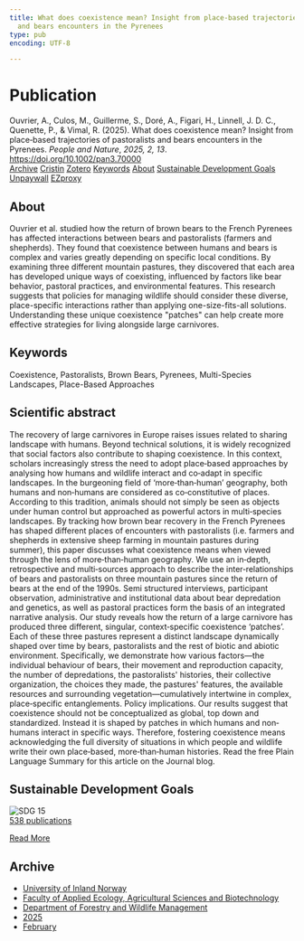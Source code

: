 ```yaml
---
title: What does coexistence mean? Insight from place‐based trajectories of pastoralists
  and bears encounters in the Pyrenees
type: pub
encoding: UTF-8

---
```

<h1>Publication</h1>
<article id="csl-bib-container-C76VQHY7" class="csl-bib-container">
  <div class="csl-bib-body"> <div class="csl-entry">Ouvrier, A., Culos, M., Guillerme, S., Doré, A., Figari, H., Linnell, J. D. C., Quenette, P., &#38; Vimal, R. (2025). What does coexistence mean? Insight from place‐based trajectories of pastoralists and bears encounters in the Pyrenees. <i>People and Nature</i>, <i>2025, 2, 13</i>. <a href="https://doi.org/10.1002/pan3.70000">https://doi.org/10.1002/pan3.70000</a></div> </div>
  <div class="csl-bib-buttons">
    <a href="#taxonomy-article-C76VQHY7" alt="archive" class="csl-bib-button">Archive</a>
    <a href="https://app.cristin.no/results/show.jsf?id=2359190" alt="Cristin" class="csl-bib-button">Cristin</a>
    <a href="http://zotero.org/groups/5881554/items/C76VQHY7" alt="Zotero" class="csl-bib-button">Zotero</a>
    <a href="#keywords-article-C76VQHY7" alt="keywords" class="csl-bib-button">Keywords</a>
    <a href="#about-article-C76VQHY7" alt="about_pub" class="csl-bib-button">About</a>
    <a href="#sdg-article-C76VQHY7" alt="sdg" class="csl-bib-button">Sustainable Development Goals</a>
    <a href="https://doi.org/10.1002/pan3.70000" alt="Unpaywall" class="csl-bib-button">Unpaywall</a>
    <a href="https://doi.org/10.1002/pan3.70000" alt="EZproxy" class="csl-bib-button">EZproxy</a>
  </div>
  <div id="csl-bib-meta-container-C76VQHY7"></div>
</article>
<div id="csl-bib-meta-C76VQHY7" class="csl-bib-meta">
  <article id="about-article-C76VQHY7" class="about_pub-article">
    <h1>About</h1>
    Ouvrier et al. studied how the return of brown bears to the French Pyrenees has affected interactions between bears and pastoralists (farmers and shepherds). They found that coexistence between humans and bears is complex and varies greatly depending on specific local conditions. By examining three different mountain pastures, they discovered that each area has developed unique ways of coexisting, influenced by factors like bear behavior, pastoral practices, and environmental features. This research suggests that policies for managing wildlife should consider these diverse, place-specific interactions rather than applying one-size-fits-all solutions. Understanding these unique coexistence "patches" can help create more effective strategies for living alongside large carnivores.
  </article>
  <article id="keywords-article-C76VQHY7" class="keywords-article">
    <h1>Keywords</h1>
    Coexistence, Pastoralists, Brown Bears, Pyrenees, Multi-Species Landscapes, Place-Based Approaches
  </article>
  <article id="abstract-article-C76VQHY7" class="abstract-article">
    <h1>Scientific abstract</h1>
    The recovery of large carnivores in Europe raises issues related to sharing landscape with humans. Beyond technical solutions, it is widely recognized that social factors also contribute to shaping coexistence. In this context, scholars increasingly stress the need to adopt place‐based approaches by analysing how humans and wildlife interact and co‐adapt in specific landscapes. In the burgeoning field of ‘more‐than‐human’ geography, both humans and non‐humans are considered as co‐constitutive of places. According to this tradition, animals should not simply be seen as objects under human control but approached as powerful actors in multi‐species landscapes. By tracking how brown bear recovery in the French Pyrenees has shaped different places of encounters with pastoralists (i.e. farmers and shepherds in extensive sheep farming in mountain pastures during summer), this paper discusses what coexistence means when viewed through the lens of more‐than‐human geography. We use an in‐depth, retrospective and multi‐sources approach to describe the inter‐relationships of bears and pastoralists on three mountain pastures since the return of bears at the end of the 1990s. Semi structured interviews, participant observation, administrative and institutional data about bear depredation and genetics, as well as pastoral practices form the basis of an integrated narrative analysis. Our study reveals how the return of a large carnivore has produced three different, singular, context‐specific coexistence ‘patches’. Each of these three pastures represent a distinct landscape dynamically shaped over time by bears, pastoralists and the rest of biotic and abiotic environment. Specifically, we demonstrate how various factors—the individual behaviour of bears, their movement and reproduction capacity, the number of depredations, the pastoralists' histories, their collective organization, the choices they made, the pastures' features, the available resources and surrounding vegetation—cumulatively intertwine in complex, place‐specific entanglements. Policy implications. Our results suggest that coexistence should not be conceptualized as global, top down and standardized. Instead it is shaped by patches in which humans and non‐humans interact in specific ways. Therefore, fostering coexistence means acknowledging the full diversity of situations in which people and wildlife write their own place‐based, more‐than‐human histories. Read the free Plain Language Summary for this article on the Journal blog.
  </article>
  <article id="sdg-article-C76VQHY7" class="sdg-article">
    <h1>Sustainable Development Goals</h1>
    <div class="sdg-container"><div id="sdg15" class="sdg">
        <img src="{{< params subfolder >}}images/sdg/sdg15_en.png" class="image" alt="SDG 15">
        <div class="sdg-overlay">
          <a href="{{< params subfolder >}}en/archive/?sdg=15#archive" class="sdg-publication-count"><span>538</span> publications</a>
          <p><a href="https://sdgs.un.org/goals/goal15" class="sdg-read-more">Read More</a></p>
        </div>
      </div></div>
  </article>
  <article id="taxonomy-article-C76VQHY7" class="taxonomy-article">
    <h1>Archive</h1>
    <ul>
      <li><a href="{{< params subfolder >}}en/archive/?key=3DCRN523">University of Inland Norway</a></li>
      <li><a href="{{< params subfolder >}}en/archive/?key=T77LXH6D">Faculty of Applied Ecology, Agricultural Sciences and Biotechnology</a></li>
      <li><a href="{{< params subfolder >}}en/archive/?key=7TRARPE3">Department of Forestry and Wildlife Management</a></li>
      <li><a href="{{< params subfolder >}}en/archive/?key=H5L4MZHE">2025</a></li>
      <li><a href="{{< params subfolder >}}en/archive/?key=5HN27UBT">February</a></li>
    </ul>
  </article>
</div>
